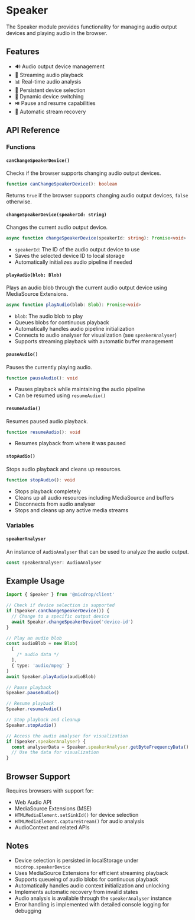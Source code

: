 # Speaker

The Speaker module provides functionality for managing audio output devices and playing audio in the browser.

## Features

- 🔊 Audio output device management
- 🎵 Streaming audio playback
- 📊 Real-time audio analysis
- 💾 Persistent device selection
- 🔄 Dynamic device switching
- ⏯️ Pause and resume capabilities
- 🔄 Automatic stream recovery

## API Reference

### Functions

#### `canChangeSpeakerDevice()`

Checks if the browser supports changing audio output devices.

```typescript
function canChangeSpeakerDevice(): boolean
```

Returns `true` if the browser supports changing audio output devices, `false` otherwise.

#### `changeSpeakerDevice(speakerId: string)`

Changes the current audio output device.

```typescript
async function changeSpeakerDevice(speakerId: string): Promise<void>
```

- `speakerId`: The ID of the audio output device to use
- Saves the selected device ID to local storage
- Automatically initializes audio pipeline if needed

#### `playAudio(blob: Blob)`

Plays an audio blob through the current audio output device using MediaSource Extensions.

```typescript
async function playAudio(blob: Blob): Promise<void>
```

- `blob`: The audio blob to play
- Queues blobs for continuous playback
- Automatically handles audio pipeline initialization
- Connects to audio analyser for visualization (see `speakerAnalyser`)
- Supports streaming playback with automatic buffer management

#### `pauseAudio()`

Pauses the currently playing audio.

```typescript
function pauseAudio(): void
```

- Pauses playback while maintaining the audio pipeline
- Can be resumed using `resumeAudio()`

#### `resumeAudio()`

Resumes paused audio playback.

```typescript
function resumeAudio(): void
```

- Resumes playback from where it was paused

#### `stopAudio()`

Stops audio playback and cleans up resources.

```typescript
function stopAudio(): void
```

- Stops playback completely
- Cleans up all audio resources including MediaSource and buffers
- Disconnects from audio analyser
- Stops and cleans up any active media streams

### Variables

#### `speakerAnalyser`

An instance of `AudioAnalyser` that can be used to analyze the audio output.

```typescript
const speakerAnalyser: AudioAnalyser
```

## Example Usage

```typescript
import { Speaker } from '@micdrop/client'

// Check if device selection is supported
if (Speaker.canChangeSpeakerDevice()) {
  // Change to a specific output device
  await Speaker.changeSpeakerDevice('device-id')
}

// Play an audio blob
const audioBlob = new Blob(
  [
    /* audio data */
  ],
  { type: 'audio/mpeg' }
)
await Speaker.playAudio(audioBlob)

// Pause playback
Speaker.pauseAudio()

// Resume playback
Speaker.resumeAudio()

// Stop playback and cleanup
Speaker.stopAudio()

// Access the audio analyser for visualization
if (Speaker.speakerAnalyser) {
  const analyserData = Speaker.speakerAnalyser.getByteFrequencyData()
  // Use the data for visualization
}
```

## Browser Support

Requires browsers with support for:

- Web Audio API
- MediaSource Extensions (MSE)
- `HTMLMediaElement.setSinkId()` for device selection
- `HTMLMediaElement.captureStream()` for audio analysis
- AudioContext and related APIs

## Notes

- Device selection is persisted in localStorage under `micdrop.speakerDevice`
- Uses MediaSource Extensions for efficient streaming playback
- Supports queueing of audio blobs for continuous playback
- Automatically handles audio context initialization and unlocking
- Implements automatic recovery from invalid states
- Audio analysis is available through the `speakerAnalyser` instance
- Error handling is implemented with detailed console logging for debugging
